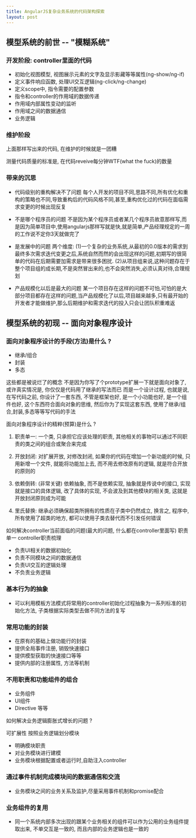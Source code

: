 ```yaml
---
title: AngularJS复杂业务系统的代码架构探索
layout: post
---
```


## 模型系统的前世 -- "模糊系统"

### 开发阶段: controller里面的代码

- 初始化视图模型, 视图展示元素的文字及显示影藏等等属性(ng-show/ng-if)
- 定义事件响应函数, 处理UI交互逻辑(ng-click/ng-change)
- 定义scope中, 指令需要的配置参数
- 指令和controller的作用域的数据传递
- 作用域内部属性变动的监听
- 作用域之间的数据通信
- 业务逻辑


### 维护阶段

上面那样写出来的代码, 在维护的时候就是一团糟

测量代码质量的标准是, 在代码reveive每分钟WTF(what the fuck)的数量

### 带来的沉思

- 代码级别的重构解决不了问题 每个人开发的项目不同,思路不同,所有优化和重构的策略也不同,导致重构后的代码风格不同,甚至,重构优化过的代码在面临需求变更的时候出现反复

- 不是哪个程序员的问题 不是因为某个程序员或者某几个程序员故意那样写,而是因为简单项目中,使用angularjs那样写就是快,就是简单,产品经理规定的一周的工作说不定你3天就做完了

- 是发展中的问题 两个维度: (1)一个复杂的业务系统,从最初的0.0版本的需求到最终多次需求迭代变更之后,系统自然而然的会出现这样的问题,初期写的很简单的代码在后期需要加需求是带来很多困扰. (2)从项目组来说,这种问题存在于整个项目组的成长期,不是突然冒出来的,也不会突然消失,必须认真对待,合理规划

- 产品规模化以后是最大的问题 某一个项目存在这样的问题不可怕,可怕的是大部分项目都存在这样的问题,当产品规模化了以后,项目越来越多,只有最开始的开发者才能做维护,那么后期维护和需求迭代的投入只会让团队积重难返

## 模型系统的初现 -- 面向对象程序设计

### 面向对象程序设计的手段(方法)是什么 ?

- 继承/组合
- 封装
- 多态

这些都是被说烂了的概念 不是因为你写了个prototype扩展一下就是面向对象了,或许真实情况是, 你仅仅是代码用了继承的写法而已 而是一个设计过程, 也就是说, 在写代码之前, 你设计了一套东西, 不管是框架也好, 是一个小功能也好, 是一个组件也好, 这个东西符合面向对象的思维, 然后你为了实现这套东西, 使用了继承/组合,封装,多态等等写代码的手法

面向对象程序设计的精粹(预算)是什么 ?

1. 职责单一: 一个类, 只承担它应该处理的职责, 其他相关的事物可以通过不同职责的类之间的组合或聚合来完成

2. 开放封闭: 对扩展开放, 对修改封闭, 如果你的代码在增加一个新功能的时候, 只用新增一个文件, 就能将功能加上去, 而不用去修改原有的逻辑, 就是符合开放的原则的

3. 依赖倒转: (非常关键) 依赖抽象, 而不是依赖实现, 抽象就是传说中的接口, 实现就是接口的具体逻辑, 改了具体的实现, 不会波及到其他模块的相关类, 这就是开放封闭原则成为可能

4. 里氏替换: 继承必须确保超类所拥有的性质在子类中仍然成立, 换言之, 程序中, 所有使用了超类的地方, 都可以使用子类去替代而不引发任何错误

如何解决controller当前面临的问题(最大的问题, 什么都在controller里面写)
职责单一 controller职责梳理

- 负责UI相关的数据初始化
- 负责不同模块之间的数据通信
- 负责UI交互的逻辑处理
- 不负责业务逻辑


### 基本行为的抽象

- 可以利用模板方法模式将常用的controller初始化过程抽象为一系列标准的初始化方法, 子类根据实际类型去做不同方法的复写


### 常用功能的封装

- 在原有的基础上做功能行的封装
- 提供全局事件注册, 销毁快速接口
- 提供模型获取的快速接口等等
- 提供内部的注册属性, 方法等机制

### 不用职责和功能组件的组合

- 业务组件
- UI组件
- Directive 等等


如何解决业务逻辑膨胀式增长的问题 ?

可扩展性 按照业务逻辑划分模块

- 明确模块职责
- 对业务模块进行建模
- 业务模块根据配置或者运行时,自助注入controller


### 通过事件机制完成模块间的数据通信和交流

- 业务模块之间的业务关系及监护,尽量采用事件机制和promise配合


### 业务组件的复用

- 同一个系统内部多次出现的跟某个业务相关的组件可以作为公用的业务组件提取出来, 不单交互是一致的, 而且内部的业务逻辑也是一致的
